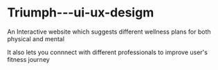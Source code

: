 # Triumph---ui-ux-desigm
<p> An Interactive website which suggests different wellness plans for both physical and mental</p>
<p> It also lets you connnect with different professionals to improve user's fitness journey</p>